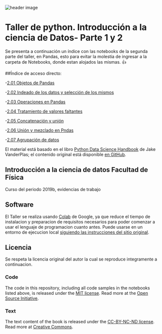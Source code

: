 ![header image](https://www.uv.mx/ffia/files/2012/09/playerLogo2.jpg)

# Taller de python. Introducción a la ciencia de Datos- Parte 1 y 2
Se presenta a continuación un índice con las notebooks de la segunda parte del taller, en Pandas, esto para evitar la molestia de ingresar a la carpeta de Notebooks, donde estan alojados las mismas.
:+1: 

##Índice de acceso directo:

-[2.01 Objetos de Pandas](https://colab.research.google.com/github/htapiagroup/manipulacion-de-datos-con-pandas-EisaacJC/blob/master/notebooks/02.01-Introducing-Pandas-Objects.ipynb)

-[2.02 Indeado de los datos y selección de los mismos](https://colab.research.google.com/github/htapiagroup/manipulacion-de-datos-con-pandas-EisaacJC/blob/master/notebooks/02.02-Data-Indexing-and-Selection.ipynb)

-[2.03 Operaciones en Pandas](https://colab.research.google.com/github/htapiagroup/manipulacion-de-datos-con-pandas-EisaacJC/blob/master/notebooks/02.03-Operations-in-Pandas.ipynb)

-[2.04 Tratamiento de valores faltantes](https://colab.research.google.com/github/htapiagroup/manipulacion-de-datos-con-pandas-EisaacJC/blob/master/notebooks/02.04-Missing-Values.ipynb)

-[2.05 Concatenación y unión](https://colab.research.google.com/github/htapiagroup/manipulacion-de-datos-con-pandas-EisaacJC/blob/master/notebooks/02.05-Concat-And-Append.ipynb)

-[2.06 Unión y mezclado en Pndas](https://colab.research.google.com/github/htapiagroup/manipulacion-de-datos-con-pandas-EisaacJC/blob/master/notebooks/02.06-Merge-and-Join.ipynb)

-[2.07 Agrupación de datos](https://colab.research.google.com/github/htapiagroup/manipulacion-de-datos-con-pandas-EisaacJC/blob/master/notebooks/02.07-Aggregation-and-Grouping.ipynb)








El material está basado en el libro [Python Data Science Handbook](http://shop.oreilly.com/product/0636920034919.do) de Jake VanderPlas; el contenido original está disponible [en GitHub](https://github.com/jakevdp/PythonDataScienceHandbook).

## Introducción a la ciencia de datos Facultad de Física
Curso del periodo 2019b, evidencias de trabajo
## Software

El Taller se realiza usando [Colab](https://colab.research.google.com/) de Google, ya que reduce el tiempo de instalacion y preparacion de requisitos necesarios para poder comenzar a usar el lenguaje de programacion cuanto antes. Puede usarse en un entorno de ejecucion local [siguiendo las instrucciones del sitio original](https://github.com/jakevdp/PythonDataScienceHandbook).

## Licencia
Se respeta la licencia original del autor la cual se reproduce integramente a continuacion.

### Code
The code in this repository, including all code samples in the notebooks listed above, is released under the [MIT license](LICENSE-CODE). Read more at the [Open Source Initiative](https://opensource.org/licenses/MIT).

### Text
The text content of the book is released under the [CC-BY-NC-ND license](LICENSE-TEXT). Read more at [Creative Commons](https://creativecommons.org/licenses/by-nc-nd/3.0/us/legalcode).
